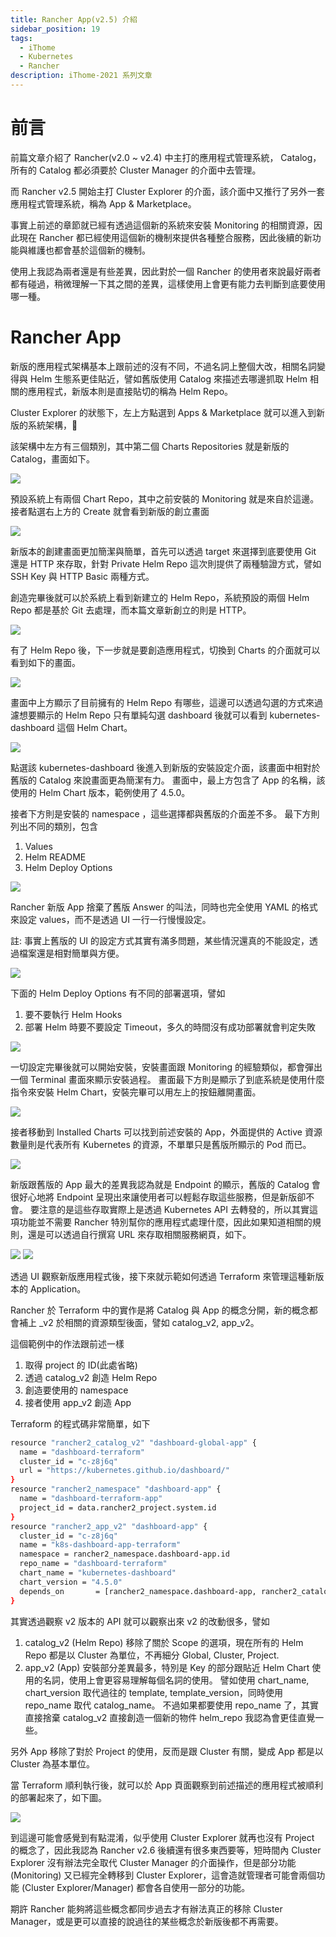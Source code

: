 ```yaml
---
title: Rancher App(v2.5) 介紹
sidebar_position: 19
tags:
  - iThome
  - Kubernetes
  - Rancher
description: iThome-2021 系列文章
---
```


# 前言

前篇文章介紹了 Rancher(v2.0 ~ v2.4) 中主打的應用程式管理系統， Catalog，所有的 Catalog 都必須要於 Cluster Manager 的介面中去管理。

而 Rancher v2.5 開始主打 Cluster Explorer 的介面，該介面中又推行了另外一套應用程式管理系統，稱為 App & Marketplace。

事實上前述的章節就已經有透過這個新的系統來安裝 Monitoring 的相關資源，因此現在 Rancher 都已經使用這個新的機制來提供各種整合服務，因此後續的新功能與維護也都會基於這個新的機制。

使用上我認為兩者還是有些差異，因此對於一個 Rancher 的使用者來說最好兩者都有碰過，稍微理解一下其之間的差異，這樣使用上會更有能力去判斷到底要使用哪一種。

# Rancher App
新版的應用程式架構基本上跟前述的沒有不同，不過名詞上整個大改，相關名詞變得與 Helm 生態系更佳貼近，譬如舊版使用 Catalog 來描述去哪邊抓取 Helm 相關的應用程式，新版本則是直接貼切的稱為 Helm Repo。

Cluster Explorer 的狀態下，左上方點選到 Apps & Marketplace 就可以進入到新版的系統架構，

該架構中左方有三個類別，其中第二個 Charts Repositories 就是新版的 Catalog，畫面如下。

![](https://i.imgur.com/vxscc1f.png)

預設系統上有兩個 Chart Repo，其中之前安裝的 Monitoring 就是來自於這邊。
接者點選右上方的 Create 就會看到新版的創立畫面

![](https://i.imgur.com/spu6lFs.png)

新版本的創建畫面更加簡潔與簡單，首先可以透過 target 來選擇到底要使用 Git 還是 HTTP 來存取，針對 Private Helm Repo 這次則提供了兩種驗證方式，譬如 SSH Key 與 HTTP Basic 兩種方式。

創造完畢後就可以於系統上看到新建立的 Helm Repo，系統預設的兩個 Helm Repo 都是基於 Git 去處理，而本篇文章新創立的則是 HTTP。

![](https://i.imgur.com/amfHMyp.png)

有了 Helm Repo 後，下一步就是要創造應用程式，切換到 Charts 的介面就可以看到如下的畫面。

![](https://i.imgur.com/L8uL7wj.png)

畫面中上方顯示了目前擁有的 Helm Repo 有哪些，這邊可以透過勾選的方式來過濾想要顯示的 Helm Repo
只有單純勾選 dashboard 後就可以看到 kubernetes-dashboard 這個 Helm Chart。

![](https://i.imgur.com/VjV82DY.png)

點選該 kubernetes-dashboard 後進入到新版的安裝設定介面，該畫面中相對於舊版的 Catalog 來說畫面更為簡潔有力。
畫面中，最上方包含了 App 的名稱，該使用的 Helm Chart 版本，範例使用了 4.5.0。

接者下方則是安裝的 namespace ，這些選擇都與舊版的介面差不多。
最下方則列出不同的類別，包含
1. Values
2. Helm README
3. Helm Deploy Options

![](https://i.imgur.com/xYVwLN0.png)

Rancher 新版 App 捨棄了舊版 Answer 的叫法，同時也完全使用 YAML 的格式來設定 values，而不是透過 UI 一行一行慢慢設定。

註: 事實上舊版的 UI 的設定方式其實有滿多問題，某些情況還真的不能設定，透過檔案還是相對簡單與方便。

![](https://i.imgur.com/ErbjAsP.png)

下面的 Helm Deploy Options 有不同的部署選項，譬如
1. 要不要執行 Helm Hooks
2. 部署 Helm 時要不要設定 Timeout，多久的時間沒有成功部署就會判定失敗

![](https://i.imgur.com/kcqmbAO.png)

一切設定完畢後就可以開始安裝，安裝畫面跟 Monitoring 的經驗類似，都會彈出一個 Terminal 畫面來顯示安裝過程。
畫面最下方則是顯示了到底系統是使用什麼指令來安裝 Helm Chart，安裝完畢可以用左上的按鈕離開畫面。

![](https://i.imgur.com/Or73FTW.png)

接者移動到 Installed Charts 可以找到前述安裝的 App，外面提供的 Active 資源數量則是代表所有 Kubernetes 的資源，不單單只是舊版所顯示的 Pod 而已。

![](https://i.imgur.com/ramH92u.png)


新版跟舊版的 App 最大的差異我認為就是 Endpoint 的顯示，舊版的 Catalog 會很好心地將 Endpoint 呈現出來讓使用者可以輕鬆存取這些服務，但是新版卻不會。
要注意的是這些存取實際上是透過 Kubernetes API 去轉發的，所以其實這項功能並不需要 Rancher 特別幫你的應用程式處理什麼，因此如果知道相關的規則，還是可以透過自行撰寫 URL 來存取相關服務網頁，如下。

![](https://i.imgur.com/nLtaHki.png)
![](https://i.imgur.com/IOfNyCX.png)


透過 UI 觀察新版應用程式後，接下來就示範如何透過 Terraform 來管理這種新版本的 Application。

Rancher 於 Terraform 中的實作是將 Catalog 與 App 的概念分開，新的概念都會補上 _v2 於相關的資源類型後面，譬如
catalog_v2, app_v2。

這個範例中的作法跟前述一樣
1. 取得 project 的 ID(此處省略)
2. 透過 catalog_v2 創造 Helm Repo
3. 創造要使用的 namespace
4. 接者使用 app_v2 創造 App

Terraform 的程式碼非常簡單，如下
```bash
resource "rancher2_catalog_v2" "dashboard-global-app" {
  name = "dashboard-terraform"
  cluster_id = "c-z8j6q"
  url = "https://kubernetes.github.io/dashboard/"
}
resource "rancher2_namespace" "dashboard-app" {
  name = "dashboard-terraform-app"
  project_id = data.rancher2_project.system.id
}
resource "rancher2_app_v2" "dashboard-app" {
  cluster_id = "c-z8j6q"
  name = "k8s-dashboard-app-terraform"
  namespace = rancher2_namespace.dashboard-app.id
  repo_name = "dashboard-terraform"
  chart_name = "kubernetes-dashboard"
  chart_version = "4.5.0"
  depends_on       = [rancher2_namespace.dashboard-app, rancher2_catalog_v2.dashboard-global-app]
}
```

其實透過觀察 v2 版本的 API 就可以觀察出來 v2 的改動很多，譬如
1. catalog_v2 (Helm Repo) 移除了關於 Scope 的選項，現在所有的 Helm Repo 都是以 Cluster 為單位，不再細分 Global, Cluster, Project.
2. app_v2 (App) 安裝部分差異最多，特別是 Key 的部分跟貼近 Helm Chart 使用的名詞，使用上會更容易理解每個名詞的使用。
譬如使用 chart_name, chart_version 取代過往的 template, template_version，同時使用 repo_name 取代 catalog_name。
不過如果都要使用 repo_name 了，其實直接捨棄 catalog_v2 直接創造一個新的物件 helm_repo 我認為會更佳直覺一些。

另外 App 移除了對於 Project 的使用，反而是跟 Cluster 有關，變成 App 都是以 Cluster 為基本單位。

當 Terraform 順利執行後，就可以於 App 頁面觀察到前述描述的應用程式被順利的部署起來了，如下圖。

![](https://i.imgur.com/zDs4sSD.png)

到這邊可能會感覺到有點混淆，似乎使用 Cluster Explorer 就再也沒有 Project 的概念了，因此我認為 Rancher v2.6 後續還有很多東西要等，短時間內 Cluster Explorer 沒有辦法完全取代 Cluster Manager 的介面操作，但是部分功能 (Monitoring) 又已經完全轉移到 Cluster Explorer，這會造就管理者可能會兩個功能 (Cluster Explorer/Manager) 都會各自使用一部分的功能。

期許 Rancher 能夠將這些概念都同步過去才有辦法真正的移除 Cluster Manager，或是更可以直接的說過往的某些概念於新版後都不再需要。
